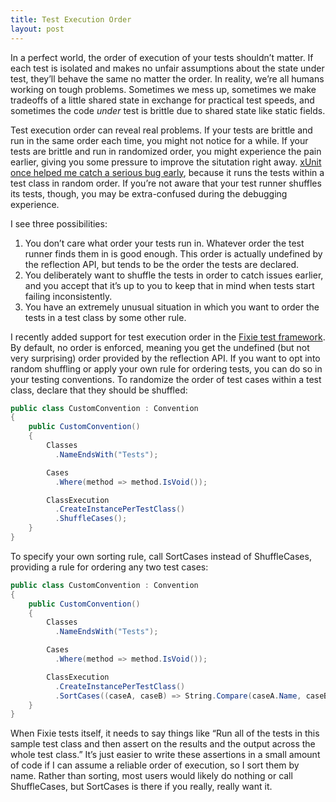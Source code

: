 ```yaml
---
title: Test Execution Order
layout: post
---
```

In a perfect world, the order of execution of your tests shouldn&#8217;t matter. If each test is isolated and makes no unfair assumptions about the state under test, they&#8217;ll behave the same no matter the order. In reality, we&#8217;re all humans working on tough problems. Sometimes we mess up, sometimes we make tradeoffs of a little shared state in exchange for practical test speeds, and sometimes the code _under_ test is brittle due to shared state like static fields.

Test execution order can reveal real problems. If your tests are brittle and run in the same order each time, you might not notice for a while. If your tests are brittle and run in randomized order, you might experience the pain earlier, giving you some pressure to improve the situtation right away. [xUnit once helped me catch a serious bug early](http://patrick.lioi.net/2012/10/25/avoid-mutation-by-default/), because it runs the tests within a test class in random order. If you&#8217;re not aware that your test runner shuffles its tests, though, you may be extra-confused during the debugging experience.

I see three possibilities:

  1. You don&#8217;t care what order your tests run in. Whatever order the test runner finds them in is good enough. This order is actually undefined by the reflection API, but tends to be the order the tests are declared.
  2. You deliberately want to shuffle the tests in order to catch issues earlier, and you accept that it&#8217;s up to you to keep that in mind when tests start failing inconsistently.
  3. You have an extremely unusual situation in which you want to order the tests in a test class by some other rule.

I recently added support for test execution order in the [Fixie test framework](https://github.com/fixie/fixie). By default, no order is enforced, meaning you get the undefined (but not very surprising) order provided by the reflection API. If you want to opt into random shuffling or apply your own rule for ordering tests, you can do so in your testing conventions. To randomize the order of test cases within a test class, declare that they should be shuffled:

```cs
public class CustomConvention : Convention
{
    public CustomConvention()
    {
        Classes
          .NameEndsWith("Tests");

        Cases
          .Where(method => method.IsVoid());

        ClassExecution
          .CreateInstancePerTestClass()
          .ShuffleCases();
    }
}
```

To specify your own sorting rule, call SortCases instead of ShuffleCases, providing a rule for ordering any two test cases:

```cs
public class CustomConvention : Convention
{
    public CustomConvention()
    {
        Classes
          .NameEndsWith("Tests");

        Cases
          .Where(method => method.IsVoid());

        ClassExecution
          .CreateInstancePerTestClass()
          .SortCases((caseA, caseB) => String.Compare(caseA.Name, caseB.Name, StringComparison.Ordinal));
    }
}
```

When Fixie tests itself, it needs to say things like &#8220;Run all of the tests in this sample test class and then assert on the results and the output across the whole test class.&#8221; It&#8217;s just easier to write these assertions in a small amount of code if I can assume a reliable order of execution, so I sort them by name. Rather than sorting, most users would likely do nothing or call ShuffleCases, but SortCases is there if you really, really want it.
